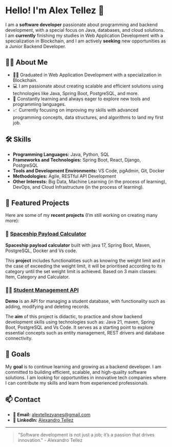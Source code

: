 # Hello! I'm Alex Tellez 👋

I am a **software developer** passionate about programming and backend development, with a special focus on Java, databases, and cloud solutions. I am **currently** finishing my studies in Web Application Development with a specialization in Blockchain, and I am actively **seeking** new opportunities as a Junior Backend Developer.

## 🧑‍💻 About Me

- 👨‍🎓 Graduated in Web Application Development with a specialization in Blockchain.
- 💻 I am passionate about creating scalable and efficient solutions using technologies like Java, Spring Boot, PostgreSQL, and more.
- 🚀 Constantly learning and always eager to explore new tools and programming languages.
- 📈 Currently focusing on improving my skills with advanced programming concepts, data structures, and algorithms to land my first job.

## 🛠️ Skills

- **Programming Languages:** Java, Python, SQL
- **Frameworks and Technologies:** Spring Boot, React, Django, PostgreSQL
- **Tools and Development Environments:** VS Code, pgAdmin, Git, Docker
- **Methodologies:** Agile, RESTful API Development
- **Other Interests:** Big Data, Machine Learning (in the process of learning), DevOps, and Cloud Infrastructure (in the process of learning).

## 🌱 Featured Projects

Here are some of my **recent projects** (I’m still working on creating many more):

### 🚀 [Spaceship Payload Calculator](https://github.com/AlexandroTellez/spaceship-alex)
**Spaceship payload calculator** built with java 17, Spring Boot, Maven, PostgreSQL, Docker and Vs code.  

This **project** includes functionalities such as knowing the weight limit and in the case of exceeding the weight limit, it will be prioritised according to its category until the set weight limit is achieved. Based on 3 main classes: Item, Category and Calculator.

### 🧑‍🎓 [Student Management API](https://github.com/AlexandroTellez/Demo)
**Demo** is an API for managing a student database, with functionality such as adding, modifying and deleting records.

The **aim** of this project is didactic, to practice and show backend development skills using technologies such as: Java 21, maven, Spring Boot, PostgreSQL and Vs Code. It serves as a starting point to explore essential concepts such as entity management, REST drivers and database connectivity.

## 🎯 Goals

My **goal** is to continue learning and growing as a backend developer. I am committed to building efficient, scalable, and high-quality software solutions. I am looking for opportunities in innovative tech companies where I can contribute my skills and learn from experienced professionals.

## 📫 Contact

- 📧 **Email:** alextellezyanes@gmail.com
- 🔗 **LinkedIn:** [Alexandro Tellez](https://www.linkedin.com/in/alex-tellez-y/)

---

> "Software development is not just a job; it’s a passion that drives innovation." - Alexandro Tellez
